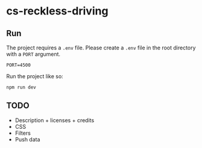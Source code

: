 # cs-reckless-driving

## Run
The project requires a `.env` file. Please create a `.env` file in the root directory with a `PORT` argument.
```dotenv
PORT=4500
```

Run the project like so:
```shell
npm run dev
```

## TODO
* Description + licenses + credits
* CSS
* Filters
* Push data
